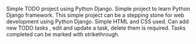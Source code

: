 Simple TODO project using Python Django. 
Simple project to learn Python Django framework. 
This simple project can be a stepping stone for web development using Python Django.
Simple HTML and CSS used.
Can add new TODO tasks , edit and update a task, delete them is required. 
Tasks completed can be marked with strikethrough.
